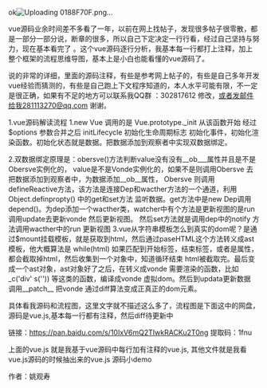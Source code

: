 

ok![Uploading 0188F70F.png…]()


   vue源码业余时间差不多看了一年，以前在网上找帖子，发现很多帖子很零散，都是一部分一部分说，断章的很多，所以自己下定决定一行行看，经过自己坚持与努力，现在基本看完了   。这个vue源码逐行分析，我基本每一行都打上注释，加上整个框架的流程思维导图，基本上是小白也能看懂的vue源码了。
     
   说的非常的详细，里面的源码注释，有些是参考网上帖子的，有些是自己多年开发vue经验而猜测的，有些是自己跑上下文程序知道的，本人水平可能有限，不一定是很正确，如果有不足的地方可以联系我QQ群 ：302817612  修改，或者发邮件给我281113270@qq.com  谢谢。 

   1.vue源码解读流程 1.new Vue 调用的是 Vue.prototype._init  从该函数开始 经过 $options 参数合并之后 initLifecycle 初始化生命周期标志 初始化事件，初始化渲染函数。初始化状态就是数据。把数据添加到观察者中实现双数据绑定。

   2.双数据绑定原理是：obersve()方法判断value没有没有__ob___属性并且是不是Obersve实例化的，
   value是不是Vonde实例化的，如果不是则调用Obersve 去把数据添加到观察者中，为数据添加__ob__属性， Obersve 则调用defineReactive方法，该方法是连接Dep和wacther方法的一个通道，利用Object.definpropty() 中的get和set方法 监听数据。get方法中是new Dep调用depend()。为dep添加一个wacther类，watcher中有个方法是更新视图的是run调用update去更新vonde 然后更新视图。 然后set方法就是调用dep中的notify 方法调用wacther中的run 更新视图
 3.vue从字符串模板怎么到真实的dom呢？是通过$mount挂载模板，就是获取到html，然后通过paseHTML这个方法转义成ast模板，他大概算法是 while(html) 如果匹配到开始标签，结束标签，或者是属性，都会截取掉html，然后收集到一个对象中，知道循环结束 html被截取完。最后变成一个ast对象，ast对象好了之后，在转义成vonde 需要渲染的函数，比如_c('div'  s(''))  等这类的函数，编译成vonde 虚拟dom。然后到updata更新数据 调用__patch__ 把vonde 通过diff算法变成正真正的dom元素。



具体看我源码和流程图，这里文字就不描述这么多了，流程图是下面这中的网盘，源码是vue.js,基本每一行都有注释，然后diff待更新中

链接：https://pan.baidu.com/s/10IxV6mQ2TIwkRACKu2T0ng 
提取码：1fnu 
 

上面的vue.js 就是我基于vue源码中每行加有注释的vue.js, 其他文件就是我看vue.js源码的时候抽出来的vue.js 源码小demo

 
 
 
 作者：姚观寿
